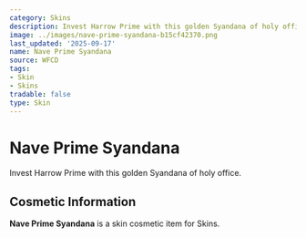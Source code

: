 ```yaml
---
category: Skins
description: Invest Harrow Prime with this golden Syandana of holy office.
image: ../images/nave-prime-syandana-b15cf42370.png
last_updated: '2025-09-17'
name: Nave Prime Syandana
source: WFCD
tags:
- Skin
- Skins
tradable: false
type: Skin
---
```


# Nave Prime Syandana

Invest Harrow Prime with this golden Syandana of holy office.

## Cosmetic Information

**Nave Prime Syandana** is a skin cosmetic item for Skins.

